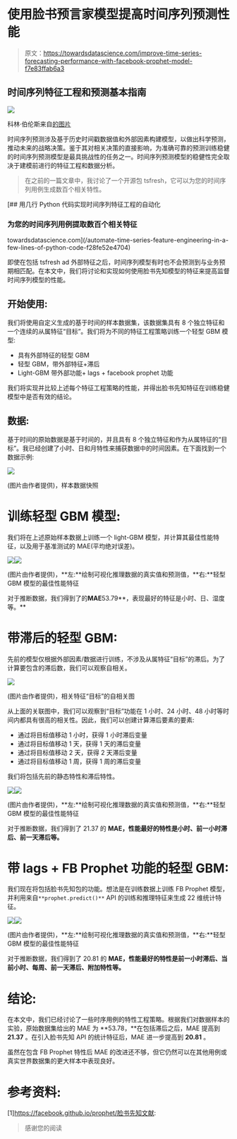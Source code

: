 # 使用脸书预言家模型提高时间序列预测性能

> 原文：<https://towardsdatascience.com/improve-time-series-forecasting-performance-with-facebook-prophet-model-f7e83ffab6a3>

## 时间序列特征工程和预测基本指南

![](img/04da58474e06fc8f9fd1c5266013e619.png)

科林·伯伦斯来自[的图片](https://pixabay.com//?utm_source=link-attribution&amp;utm_medium=referral&amp;utm_campaign=image&amp;utm_content=3068300)

时间序列预测涉及基于历史时间戳数据值和外部因素构建模型，以做出科学预测，推动未来的战略决策。鉴于其对相关决策的直接影响，为准确可靠的预测训练稳健的时间序列预测模型是最具挑战性的任务之一。时间序列预测模型的稳健性完全取决于建模前进行的特征工程和数据分析。

> 在之前的一篇文章中，我讨论了一个开源包 tsfresh，它可以为您的时间序列用例生成数百个相关特性。

[](/automate-time-series-feature-engineering-in-a-few-lines-of-python-code-f28fe52e4704) [## 用几行 Python 代码实现时间序列特征工程的自动化

### 为您的时间序列用例提取数百个相关特征

towardsdatascience.com](/automate-time-series-feature-engineering-in-a-few-lines-of-python-code-f28fe52e4704) 

即使在包括 tsfresh ad 外部特征之后，时间序列模型有时也不会预测到与业务预期相匹配。在本文中，我们将讨论和实现如何使用脸书先知模型的特征来提高监督时间序列模型的性能。

## 开始使用:

我们将使用自定义生成的基于时间的样本数据集，该数据集具有 8 个独立特征和一个连续的从属特征“目标”。我们将为不同的特征工程策略训练一个轻型 GBM 模型:

*   具有外部特征的轻型 GBM
*   轻型 GBM，带外部特征+滞后
*   Light-GBM 带外部功能+ lags + facebook prophet 功能

我们将实现并比较上述每个特征工程策略的性能，并得出脸书先知特征在训练稳健模型中是否有效的结论。

## 数据:

基于时间的原始数据是基于时间的，并且具有 8 个独立特征和作为从属特征的“目标”。我已经创建了小时、日和月特性来捕获数据中的时间因素。在下面找到一个数据示例:

![](img/643a4cb927ac6457fd87ff1b3ad32c33.png)

(图片由作者提供)，样本数据快照

# 训练轻型 GBM 模型:

我们将在上述原始样本数据上训练一个 light-GBM 模型，并计算其最佳性能特征，以及用于基准测试的 MAE(平均绝对误差)。

![](img/f92708287fba58aa4183d2c95f8a67f0.png)![](img/81c8067433530a036454a887ee451dad.png)

(图片由作者提供)，**左:**绘制可视化推理数据的真实值和预测值，**右:**轻型 GBM 模型的最佳性能特征

对于推断数据，我们得到了的**MAE**53.79**，表现最好的特征是小时、日、湿度等。**

# 带滞后的轻型 GBM:

先前的模型仅根据外部因素/数据进行训练，不涉及从属特征“目标”的滞后。为了计算要包含的滞后数，我们可以观察自相关。

![](img/845315718eb74fc9993b0f5cad3ab8cd.png)

(图片由作者提供)，相关特征“目标”的自相关图

从上面的关联图中，我们可以观察到“目标”功能在 1 小时、24 小时、48 小时等时间内都具有很高的相关性。因此，我们可以创建计算滞后要素的要素:

*   通过将目标值移动 1 小时，获得 1 小时滞后变量
*   通过将目标值移动 1 天，获得 1 天的滞后变量
*   通过将目标值移动 2 天，获得 2 天滞后变量
*   通过将目标值移动 1 周，获得 1 周的滞后变量

我们将包括先前的静态特性和滞后特性。

![](img/fe74cb5b6d5df06b6876af0f3de7f53f.png)![](img/6b761143e0741958373cb8157e5b8982.png)

(图片由作者提供)，**左:**绘制可视化推理数据的真实值和预测值，**右:**轻型 GBM 模型的最佳性能特征

对于推断数据，我们得到了 21.37 的 **MAE，性能最好的特性是小时、前一小时滞后、前一天滞后等。**

# 带 lags + FB Prophet 功能的轻型 GBM:

我们现在将包括脸书先知包的功能。想法是在训练数据上训练 FB Prophet 模型，并利用来自`**prophet.predict()**` API 的训练和推理特征来生成 22 维统计特征。

![](img/3a1865cf489b2690185eff82ae26fec1.png)![](img/12f4fcea271eda8f0a1a6cbd120b55f1.png)

(图片由作者提供)，**左:**绘制可视化推理数据的真实值和预测值，**右:**轻型 GBM 模型的最佳性能特征

对于推断数据，我们得到了 20.81 的 **MAE，性能最好的特性是前一小时滞后、当前小时、每周、前一天滞后、附加特性等。**

# 结论:

在本文中，我们已经讨论了一些时序用例的特性工程策略。根据我们对数据样本的实验，原始数据集给出的 MAE 为 **53.78，**在包括滞后之后，MAE 提高到 **21.37** 。在引入脸书先知 API 的统计特征后，MAE 进一步提高到 **20.81** 。

虽然在包含 FB Prophet 特性后 MAE 的改进还不够，但它仍然可以在其他用例或真实世界数据集的更大样本中表现良好。

# 参考资料:

[1]https://facebook.github.io/prophet/脸书先知文献:

> 感谢您的阅读